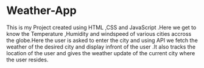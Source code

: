 # Weather-App
This is my Project created using HTML ,CSS and JavaScript .Here we get to know the Temperature ,Humidity and windspeed of various cities accross the globe.Here the user is asked to enter the city and using API we fetch the weather of the desired city and display infront of the user .It also tracks the location of the user and gives the weather update of the current city where the user resides.

